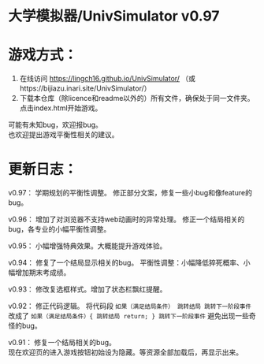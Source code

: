 # 大学模拟器/UnivSimulator v0.97

# 游戏方式：


1. 在线访问 https://lingch16.github.io/UnivSimulator/      （或https://bijiazu.inari.site/UnivSimulator/）
2. 下载本仓库（除licence和readme以外的）所有文件，确保处于同一文件夹。点击index.html开始游戏。

可能有未知bug，欢迎报bug。     
也欢迎提出游戏平衡性相关的建议。


# 更新日志：

v0.97：
学期规划的平衡性调整。
修正部分文案，修复一些小bug和像feature的bug。

v0.96：
增加了对浏览器不支持web动画时的异常处理。
修正一个结局相关的bug，各专业的小幅平衡性调整。


v0.95：
小幅增强特典效果。大概能提升游戏体验。


v0.94：
修复了一个结局显示相关的bug。
平衡性调整：小幅降低猝死概率、小幅增加期末考成绩。

v0.93：
修改复选框样式。增加了状态栏飘红提醒。

v0.92：
修正代码逻辑。
将代码段
`如果（满足结局条件）
  跳转结局
跳转下一阶段事件`
改成了
`如果（满足结局条件）{
  跳转结局
  return;
}
跳转下一阶段事件`
避免出现一些奇怪的bug。

v0.91： 
修复一个结局相关的bug。        
现在欢迎页的进入游戏按钮初始设为隐藏。等资源全部加载后，再显示出来。
